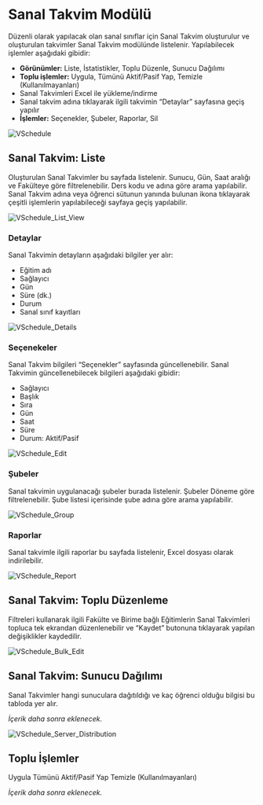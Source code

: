 # Sanal Takvim Modülü

Düzenli olarak yapılacak olan sanal sınıflar için Sanal Takvim oluşturulur ve oluşturulan takvimler Sanal Takvim modülünde listelenir.
Yapılabilecek işlemler aşağıdaki gibidir:

* **Görünümler:** Liste, İstatistikler, Toplu Düzenle, Sunucu Dağılımı
* **Toplu işlemler:** Uygula, Tümünü Aktif/Pasif Yap, Temizle (Kullanılmayanları)
* Sanal Takvimleri Excel ile yükleme/indirme
* Sanal takvim adına tıklayarak ilgili takvimin “Detaylar” sayfasına geçiş yapılır
* **İşlemler:** Seçenekler, Şubeler, Raporlar, Sil

![VSchedule](/docs.toltekcampus.com/media/modules/course.app/vschedule/vschedule.png)

## Sanal Takvim: Liste

Oluşturulan Sanal Takvimler bu sayfada listelenir. Sunucu, Gün, Saat aralığı ve Fakülteye göre filtrelenebilir. Ders kodu ve adına göre arama yapılabilir. Sanal Takvim adına veya öğrenci sütunun yanında bulunan ikona tıklayarak çeşitli işlemlerin yapılabileceği sayfaya geçiş yapılabilir.

![VSchedule_List_View](/docs.toltekcampus.com/media/modules/course.app/vschedule/vschedule_list_view.png)

### Detaylar

Sanal Takvimin detayların aşağıdaki bilgiler yer alır:

* Eğitim adı
* Sağlayıcı
* Gün
* Süre (dk.)
* Durum
* Sanal sınıf kayıtları

![VSchedule_Details](/docs.toltekcampus.com/media/modules/course.app/vschedule/vschedule_details.png)

### Seçenekeler

Sanal Takvim bilgileri “Seçenekler” sayfasında güncellenebilir. Sanal Takvimin güncellenebilecek bilgileri aşağıdaki gibidir:

* Sağlayıcı
* Başlık
* Sıra
* Gün
* Saat
* Süre
* Durum: Aktif/Pasif

![VSchedule_Edit](/docs.toltekcampus.com/media/modules/course.app/vschedule/vschedule_details.png)

### Şubeler

Sanal takvimin uygulanacağı şubeler burada listelenir. Şubeler Döneme göre filtrelenebilir. Şube listesi içerisinde şube adına göre arama yapılabilir.

![VSchedule_Group](/docs.toltekcampus.com/media/modules/course.app/vschedule/vschedule_group.png)

### Raporlar

Sanal takvimle ilgili raporlar bu sayfada listelenir, Excel dosyası olarak indirilebilir.

![VSchedule_Report](/docs.toltekcampus.com/media/modules/course.app/vschedule/vschedule_report.png)

## Sanal Takvim: Toplu Düzenleme

Filtreleri kullanarak ilgili Fakülte ve Birime bağlı Eğitimlerin Sanal Takvimleri topluca tek ekrandan düzenlenebilir ve “Kaydet” butonuna tıklayarak yapılan değişiklikler kaydedilir.

![VSchedule_Bulk_Edit](/docs.toltekcampus.com/media/modules/course.app/vschedule/vschedule_bulk_edit_view.png)

## Sanal Takvim: Sunucu Dağılımı

Sanal Takvimler hangi sunuculara dağıtıldığı ve kaç öğrenci olduğu bilgisi bu tabloda yer alır.

_İçerik daha sonra eklenecek._

![VSchedule_Server_Distribution](/docs.toltekcampus.com/media/modules/course.app/vschedule/vschedule_server_distribution_view.png)

## Toplu İşlemler

Uygula
Tümünü Aktif/Pasif Yap
Temizle (Kullanılmayanları)

_İçerik daha sonra eklenecek._